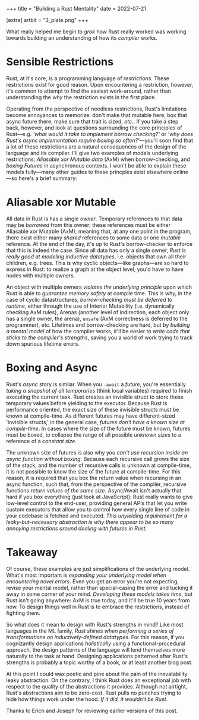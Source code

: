 +++
title = "Building a Rust Mentality"
date = 2022-07-21

[extra]
artbit = "3_plate.png"
+++

What really helped me begin to *grok* how Rust really worked was working towards building an understanding of how its *compiler* works.

<!-- more -->

# Sensible Restrictions

Rust, at it's core, is a programming language of *restrictions*. These restrictions exist for good reason. Upon encountering a restriction, however, it's common to attempt to find the easiest work-around, rather than understanding the *why* the restriction exists in the first place.

Operating from the perspective of needless restrictions, Rust's limitations become annoyances to memorize: don't make that mutable here, box that async future there, make sure that trait is sized, *etc.*. If you take a step back, however, and look at questions surrounding the core principles of Rust—e.g. *'what would it take to implement borrow checking?'* or *'why does Rust's async implementation require boxing so often?'*—you'll soon find that a lot of these restrictions are a natural consequences of the design of the language and its compiler. I'll give two examples of models underlying restrictions: *Aliasable xor Mutable data* (AxM) when borrow-checking, and *boxing Futures* in asynchronous contexts. I won't be able to explain these models fully—many other guides to these princples exist elsewhere online—so here's a brief summary:

# Aliasable xor Mutable

All data in Rust is has a single *owner*. Temporary references to that data may be *borrowed* from this owner; these references must be either Aliasable xor Mutable (AxM), meaning that, at any one point in the program, there exist either many *shared* references to some data or one *mutable* reference. At the end of the day, it's up to Rust's borrow-checker to enforce that this is indeed the case. Since all data has only a single owner, *Rust is really good at modeling inductive datatypes*, i.e. objects that own all their children, e.g. trees. This is why cyclic objects—like graphs—are so hard to express in Rust: to realize a graph at the object level, you'd have to have nodes with multiple owners.

An object with multiple owners *violates the underlying principle* upon which Rust is able to *guarantee memory safety* at compile time. This is why, in the case of cyclic datastructures, *borrow-checking must be deferred to runtime*, either through the use of Interior Mutability (i.e. dynamically checking AxM rules), Arenas (another level of indirection, each object only has a single owner, the arena), `unsafe` (AxM correctness is deferred to the programmer), etc. Lifetimes and borrow-checking are hard, but by *building a mental model* of how the compiler works, it'll be easier to *write code that sticks to the compiler's strengths*, saving you a world of work trying to track down spurious lifetime errors.

# Boxing and Async

Rust's *async* story is similar. When you `.await` a *future*, you're essentially *taking a snapshot of all temporaries* (think local variables) required to finish executing the current task. Rust creates an invisible struct to store these temporary values before yielding to the executor. Because Rust is performance oriented, the exact size of these invisible structs must be known at compile-time. As different futures may have different-sized 'invisible structs,' in the general case, *futures don't have a known size at compile-time*. In cases where the size of the future must be known, futures must be boxed, to collapse the range of all possible *unknown sizes* to a reference of a *constant size*.

The unknown size of futures is also why you *can't use recursion inside an async function without boxing*. Because each recursive call grows the size of the stack, and the number of recursive calls is unknown at compile-time, it is not possible to know the size of the future at compile-time. For this reason, it is required that you box the return value when recursing in an async function, such that, from the perspective of the compiler, recursive functions *return values of the same size*. Async/Await isn't actually that hard if you box everything (just look at JavaScript): Rust really wants to give low-level control to the end-user, providing general APIs that let you write custom executors that allow you to control how every single line of code in your codebase is fetched and executed. *This unyielding requirement for a leaky-but-necessary abstraction is why there appear to be so many annoying restrictions around dealing with futures in Rust.*

# Takeaway

Of course, these examples are just simplifications of the underlying model. What's most important is *expanding your underlying model when encountering novel errors*. Even you get an error you're not expecting, revise your mental model, rather than special-casing the error and tucking it away in some corner of your mind. *Developing these models takes time*, but Rust isn't going anywhere: AxM is true today, and it'll be true 10 years from now. To design things well in Rust is to embrace the restrictions, instead of fighting them. 

So what does it mean to design with Rust's strengths in mind? Like most languages in the ML family, *Rust shines when performing a series of transformations on inductively-defined datatypes*. For this reason, if you cognizantly design applications *holistically* using a functional-procedural approach, the design patterns of the language will lend themselves more naturally to the task at hand. Designing applications patterned after Rust's strengths is probably a topic worthy of a book, or at least another blog post.

At this point I could wax poetic and pine about the pain of the inevatability leaky abstraction. On the contrary, I think Rust does an exceptional job with respect to the quality of the abstractions it provides. Although not airtight, Rust's abstractions aim to be zero-cost. Rust pulls no punches trying to hide how things work under the hood. *If it did, it wouldn't be Rust*.

<div class="boxed">

Thanks to Erich and Joseph for reviewing earlier versions of this post.

</div>